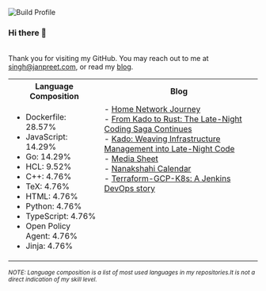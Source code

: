 ![Build Profile](https://github.com/janpreet/janpreet/workflows/Build%20README/badge.svg) <br /><h3>Hi there 👋 </h3> <br />Thank you for visiting my GitHub. You may reach out to me at [singh@janpreet.com](mailto:singh@janpreet.com), or read my [blog](https://janpreet.com). <br /><table style='float:right' markdown='1'><tr><th>Language Composition</th><th>Blog</th></tr><tr><td style='vertical-align:top' markdown='1'> 
- Dockerfile: 28.57% <br />
- JavaScript: 14.29% <br />
- Go: 14.29% <br />
- HCL: 9.52% <br />
- C++: 4.76% <br />
- TeX: 4.76% <br />
- HTML: 4.76% <br />
- Python: 4.76% <br />
- TypeScript: 4.76% <br />
- Open Policy Agent: 4.76% <br />
- Jinja: 4.76% <br />
</td><td style='vertical-align:top' markdown='1'>
- <a href="https://janpreet.com/home-network" target="_blank">Home Network Journey</a><br />
- <a href="https://janpreet.com/rust-badge-generator" target="_blank">From Kado to Rust: The Late-Night Coding Saga Continues</a><br />
- <a href="https://janpreet.com/kado-story" target="_blank">Kado: Weaving Infrastructure Management into Late-Night Code</a><br />
- <a href="https://janpreet.com/media-sheet" target="_blank">Media Sheet</a><br />
- <a href="https://janpreet.com/nanakshahi-calendar" target="_blank">Nanakshahi Calendar</a><br />
- <a href="https://janpreet.com/terraform-gcp-k8s" target="_blank">Terraform-GCP-K8s: A Jenkins DevOps story</a><br />
</td></tr></table><small><i>NOTE: Language composition is a list of most used languages in my repositories.It is not a direct indication of my skill level.</i></small>